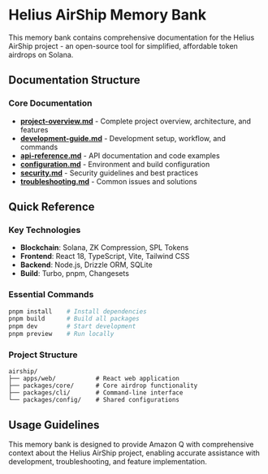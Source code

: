 # Helius AirShip Memory Bank

This memory bank contains comprehensive documentation for the Helius AirShip project - an open-source tool for simplified, affordable token airdrops on Solana.

## Documentation Structure

### Core Documentation
- **[project-overview.md](./project-overview.md)** - Complete project overview, architecture, and features
- **[development-guide.md](./development-guide.md)** - Development setup, workflow, and commands
- **[api-reference.md](./api-reference.md)** - API documentation and code examples
- **[configuration.md](./configuration.md)** - Environment and build configuration
- **[security.md](./security.md)** - Security guidelines and best practices
- **[troubleshooting.md](./troubleshooting.md)** - Common issues and solutions

## Quick Reference

### Key Technologies
- **Blockchain**: Solana, ZK Compression, SPL Tokens
- **Frontend**: React 18, TypeScript, Vite, Tailwind CSS
- **Backend**: Node.js, Drizzle ORM, SQLite
- **Build**: Turbo, pnpm, Changesets

### Essential Commands
```bash
pnpm install    # Install dependencies
pnpm build      # Build all packages
pnpm dev        # Start development
pnpm preview    # Run locally
```

### Project Structure
```
airship/
├── apps/web/           # React web application
├── packages/core/      # Core airdrop functionality
├── packages/cli/       # Command-line interface
└── packages/config/    # Shared configurations
```

## Usage Guidelines
This memory bank is designed to provide Amazon Q with comprehensive context about the Helius AirShip project, enabling accurate assistance with development, troubleshooting, and feature implementation.